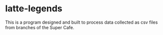 # latte-legends
This is a program designed and built to process data collected as csv files from branches of the Super Cafe.
